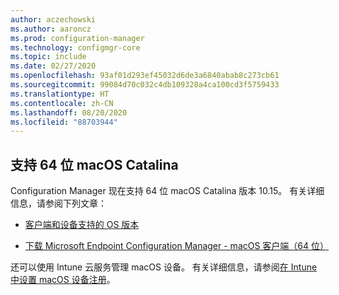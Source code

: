 ```yaml
---
author: aczechowski
ms.author: aaroncz
ms.prod: configuration-manager
ms.technology: configmgr-core
ms.topic: include
ms.date: 02/27/2020
ms.openlocfilehash: 93af01d293ef45032d6de3a6840abab8c273cb61
ms.sourcegitcommit: 99084d70c032c4db109328a4ca100cd3f5759433
ms.translationtype: HT
ms.contentlocale: zh-CN
ms.lasthandoff: 08/20/2020
ms.locfileid: "88703944"
---
```

## <a name="support-for-64-bit-macos-catalina"></a><a name="bkmk_mac"></a>支持 64 位 macOS Catalina

<!--3696246-->

Configuration Manager 现在支持 64 位 macOS Catalina 版本 10.15。 有关详细信息，请参阅下列文章：

- [客户端和设备支持的 OS 版本](../../../../plan-design/configs/supported-operating-systems-for-clients-and-devices.md#mac-computers)

- [下载 Microsoft Endpoint Configuration Manager - macOS 客户端（64 位）](https://www.microsoft.com/download/details.aspx?id=100850)

还可以使用 Intune 云服务管理 macOS 设备。 有关详细信息，请参阅[在 Intune 中设置 macOS 设备注册](/intune/enrollment/macos-enroll)。